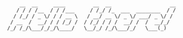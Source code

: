 ```
    __  __     ____         __  __                   __
   / / / /__  / / /___     / /_/ /_  ___  ________  / /
  / /_/ / _ \/ / / __ \   / __/ __ \/ _ \/ ___/ _ \/ / 
 / __  /  __/ / / /_/ /  / /_/ / / /  __/ /  /  __/_/  
/_/ /_/\___/_/_/\____/   \__/_/ /_/\___/_/   \___(_)   
                                                       
```

<!-- cp-progress start -->
<!-- cp-progress end -->
